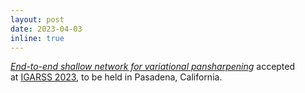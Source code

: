 ```yaml
---
layout: post
date: 2023-04-03
inline: true
---
```

<i><a href="Publications/#TomasMifdalIGARSS2023">End-to-end shallow network for variational pansharpening</a></i> accepted at [IGARSS 2023](https://2023.ieeeigarss.org/), to be held in Pasadena, California.
